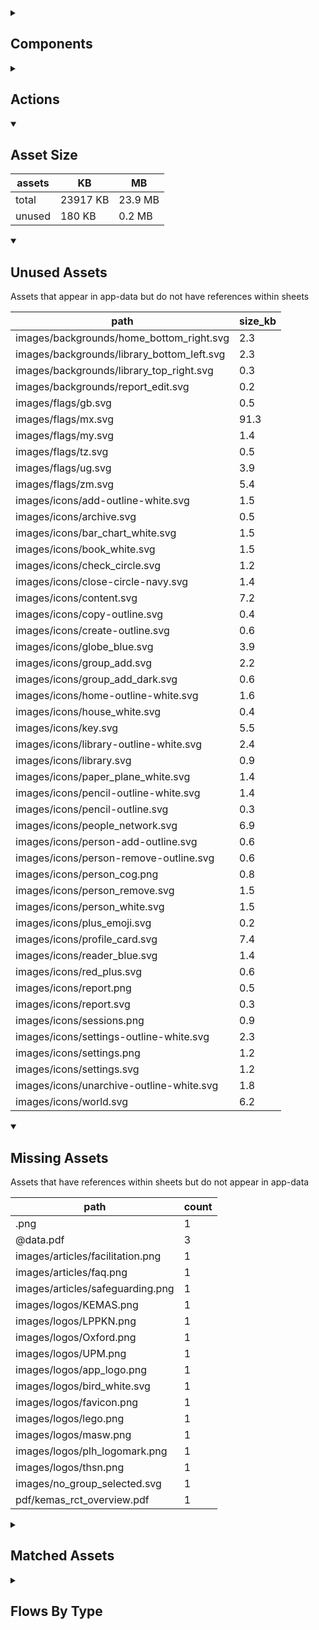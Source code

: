 <details >
<summary><h2>Components</h2></summary>

| type | count |
| --- | --- |
| accordion | 1 |
| accordion_section | 1 |
| animated_section | 1 |
| animated_slides | 1 |
| apple_sign_in_button | 2 |
| audio | 2 |
| button | 128 |
| carousel | 2 |
| combo_box | 16 |
| data_items | 79 |
| date_time_picker | 3 |
| debug_toggle | 1 |
| display_grid | 2 |
| display_group | 156 |
| google_sign_in_button | 3 |
| image | 20 |
| items | 16 |
| lottie_animation | 8 |
| navigation_bar | 1 |
| pdf | 1 |
| plh_module_list_item | 5 |
| qr_code | 2 |
| radio_button_grid | 15 |
| round_button | 30 |
| select_text | 2 |
| set_field | 5 |
| set_variable | 855 |
| simple_checkbox | 7 |
| task_card | 1 |
| task_progress_bar | 5 |
| template | 118 |
| test | 1 |
| text | 330 |
| text_area | 4 |
| text_box | 32 |
| title | 62 |
| toggle_bar | 7 |
| update_action_list | 1 |
| video | 2 |
</details>

<details >
<summary><h2>Actions</h2></summary>

| type | count |
| --- | --- |
| add_data | 9 |
| app_update | 1 |
| auth | 4 |
| emit: completed | 47 |
| emit: force_reload | 7 |
| emit: force_reprocess | 21 |
| emit: force_restart | 2 |
| emit: server_sync | 20 |
| emit: set_language | 4 |
| emit: uncompleted | 78 |
| feedback | 24 |
| go_to | 40 |
| nav | 1 |
| nav_stack | 8 |
| pop_up | 16 |
| reset_app | 4 |
| reset_data | 3 |
| save_to_device | 4 |
| scroll | 1 |
| set_data | 27 |
| set_field | 78 |
| set_item | 13 |
| set_local | 123 |
| share | 2 |
| user | 4 |
</details>

<details open>
<summary><h2>Asset Size</h2></summary>

| assets | KB | MB |
| --- | --- | --- |
| total | 23917 KB | 23.9 MB |
| unused | 180 KB | 0.2 MB |
</details>

<details open>
<summary><h2>Unused Assets</h2></summary>

Assets that appear in app-data but do not have references within sheets

| path | size_kb |
| --- | --- |
| images/backgrounds/home_bottom_right.svg | 2.3 |
| images/backgrounds/library_bottom_left.svg | 2.3 |
| images/backgrounds/library_top_right.svg | 0.3 |
| images/backgrounds/report_edit.svg | 0.2 |
| images/flags/gb.svg | 0.5 |
| images/flags/mx.svg | 91.3 |
| images/flags/my.svg | 1.4 |
| images/flags/tz.svg | 0.5 |
| images/flags/ug.svg | 3.9 |
| images/flags/zm.svg | 5.4 |
| images/icons/add-outline-white.svg | 1.5 |
| images/icons/archive.svg | 0.5 |
| images/icons/bar_chart_white.svg | 1.5 |
| images/icons/book_white.svg | 1.5 |
| images/icons/check_circle.svg | 1.2 |
| images/icons/close-circle-navy.svg | 1.4 |
| images/icons/content.svg | 7.2 |
| images/icons/copy-outline.svg | 0.4 |
| images/icons/create-outline.svg | 0.6 |
| images/icons/globe_blue.svg | 3.9 |
| images/icons/group_add.svg | 2.2 |
| images/icons/group_add_dark.svg | 0.6 |
| images/icons/home-outline-white.svg | 1.6 |
| images/icons/house_white.svg | 0.4 |
| images/icons/key.svg | 5.5 |
| images/icons/library-outline-white.svg | 2.4 |
| images/icons/library.svg | 0.9 |
| images/icons/paper_plane_white.svg | 1.4 |
| images/icons/pencil-outline-white.svg | 1.4 |
| images/icons/pencil-outline.svg | 0.3 |
| images/icons/people_network.svg | 6.9 |
| images/icons/person-add-outline.svg | 0.6 |
| images/icons/person-remove-outline.svg | 0.6 |
| images/icons/person_cog.png | 0.8 |
| images/icons/person_remove.svg | 1.5 |
| images/icons/person_white.svg | 1.5 |
| images/icons/plus_emoji.svg | 0.2 |
| images/icons/profile_card.svg | 7.4 |
| images/icons/reader_blue.svg | 1.4 |
| images/icons/red_plus.svg | 0.6 |
| images/icons/report.png | 0.5 |
| images/icons/report.svg | 0.3 |
| images/icons/sessions.png | 0.9 |
| images/icons/settings-outline-white.svg | 2.3 |
| images/icons/settings.png | 1.2 |
| images/icons/settings.svg | 1.2 |
| images/icons/unarchive-outline-white.svg | 1.8 |
| images/icons/world.svg | 6.2 |
</details>

<details open>
<summary><h2>Missing Assets</h2></summary>

Assets that have references within sheets but do not appear in app-data

| path | count |
| --- | --- |
| .png | 1 |
| @data.pdf | 3 |
| images/articles/facilitation.png | 1 |
| images/articles/faq.png | 1 |
| images/articles/safeguarding.png | 1 |
| images/logos/KEMAS.png | 1 |
| images/logos/LPPKN.png | 1 |
| images/logos/Oxford.png | 1 |
| images/logos/UPM.png | 1 |
| images/logos/app_logo.png | 1 |
| images/logos/bird_white.svg | 1 |
| images/logos/favicon.png | 1 |
| images/logos/lego.png | 1 |
| images/logos/masw.png | 1 |
| images/logos/plh_logomark.png | 1 |
| images/logos/thsn.png | 1 |
| images/no_group_selected.svg | 1 |
| pdf/kemas_rct_overview.pdf | 1 |
</details>

<details >
<summary><h2>Matched Assets</h2></summary>

Assets that are used within sheets and also can be found in the synced asset data

| path | size_kb | count |
| --- | --- | --- |
| images/articles/about_app_1.png | 109.2 | 1 |
| images/articles/guide.png | 2321.4 | 1 |
| images/articles/programme.png | 559.1 | 1 |
| images/articles/sessions.png | 2394.1 | 1 |
| images/backgrounds/home_top_left.svg | 2.4 | 1 |
| images/backgrounds/reports_top_right.svg | 2 | 1 |
| images/icons/add-outline.svg | 0.2 | 1 |
| images/icons/add_circle.svg | 0.4 | 1 |
| images/icons/arrow_back.svg | 0.2 | 1 |
| images/icons/arrow_forward.svg | 0.2 | 1 |
| images/icons/bookmarks-outline.svg | 0.4 | 1 |
| images/icons/cancel.svg | 0.4 | 3 |
| images/icons/check_circle.png | 0.6 | 1 |
| images/icons/checkmark-outline.svg | 0.2 | 2 |
| images/icons/close-circle-brown.svg | 1.4 | 1 |
| images/icons/cog_white.svg | 3.6 | 2 |
| images/icons/delete.svg | 0.6 | 1 |
| images/icons/docs.svg | 0.5 | 1 |
| images/icons/document-lock-outline.svg | 0.7 | 1 |
| images/icons/document-text-outline.svg | 0.5 | 1 |
| images/icons/download.svg | 0.4 | 2 |
| images/icons/download_white.svg | 0.7 | 1 |
| images/icons/edit.svg | 0.9 | 3 |
| images/icons/expand_circle_right.svg | 0.5 | 5 |
| images/icons/file-tray-full-outline.svg | 0.5 | 1 |
| images/icons/follow_up_message.svg | 1.6 | 1 |
| images/icons/globe-outline.svg | 0.8 | 1 |
| images/icons/help.svg | 0.5 | 1 |
| images/icons/home-outline.svg | 0.5 | 1 |
| images/icons/home_white.svg | 1.7 | 1 |
| images/icons/information-circle-outline.svg | 0.5 | 1 |
| images/icons/library.png | 1 | 1 |
| images/icons/library_white.svg | 2.8 | 1 |
| images/icons/log-in-outline.svg | 0.4 | 1 |
| images/icons/log-out-outline.svg | 0.3 | 1 |
| images/icons/pencil_white.svg | 2 | 1 |
| images/icons/people-outline.svg | 0.9 | 1 |
| images/icons/people.svg | 1 | 1 |
| images/icons/person-circle-outline.svg | 0.7 | 1 |
| images/icons/person_cog.svg | 2.9 | 3 |
| images/icons/qr-code-outline.svg | 1 | 1 |
| images/icons/settings-outline.svg | 1.2 | 1 |
| images/icons/share.svg | 2.3 | 2 |
| images/icons/unarchive.svg | 1.1 | 1 |
| images/icons/verified.svg | 0.5 | 5 |
| images/icons/visibility.svg | 0.5 | 1 |
| images/logos/IDEMS.png | 84.6 | 1 |
| images/logos/MK_whitewithcolor.png | 7376.2 | 1 |
| images/logos/PLH.png | 26.6 | 1 |
| images/logos/UNICEF.jpg | 27.7 | 1 |
| images/modules/place_holder.png | 210 | 43 |
| images/onboarding/splash_1.png | 2484.4 | 1 |
| images/onboarding/splash_2.png | 2220.7 | 1 |
| images/onboarding/splash_3.png | 1760.5 | 1 |
| images/onboarding/splash_4.png | 1425.9 | 1 |
| images/onboarding/splash_5.png | 2195 | 1 |
| lottie/checkmark_blue.json | 17 | 3 |
| lottie/cw_profile_complete.json | 13.4 | 1 |
| pdf/child_development_domain.pdf | 141 | 1 |
| pdf/child_development_stage.pdf | 508.2 | 1 |
</details>

<details >
<summary><h2>Flows By Type</h2></summary>

| type | subtype | total |
| --- | --- | --- |
| data_list |  | 41 |
| data_list | app_config_language_list | 1 |
| data_list | generated | 1 |
| data_list | legal_terms | 2 |
| data_list | lifecycle_actions | 1 |
| data_list | onboarding | 1 |
| data_pipe |  | 1 |
| generator |  | 6 |
| global |  | 11 |
| global | legal_terms | 2 |
| global | onboarding | 2 |
| template |  | 99 |
| template | generated | 62 |
| template | legal_terms | 4 |
</details>